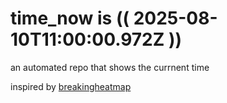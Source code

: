 # time_now is (( 2025-08-10T11:00:00.972Z ))

an automated repo that shows the currnent time

inspired by [breakingheatmap](https://github.com/breakingheatmap/breakingheatmap)
